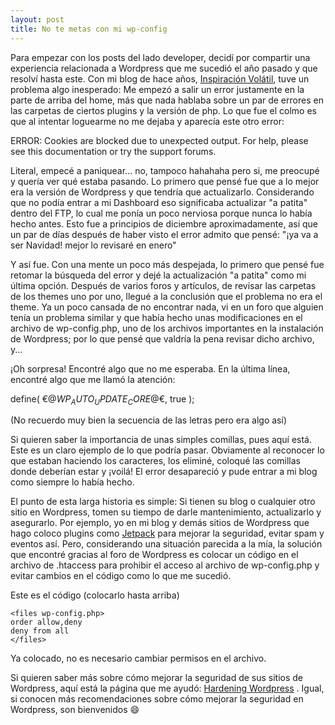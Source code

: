 ```yaml
---
layout: post
title: No te metas con mi wp-config
---
```


Para empezar con los posts del lado developer, decidí por compartir una experiencia relacionada a Wordpress que me sucedió el año pasado y que resolví hasta este. Con mi blog de hace años, [Inspiración Volátil](http://www.inspiracionvolatil.com), tuve un problema algo inesperado: Me empezó a salir un error justamente en la parte de arriba del home, más que nada hablaba sobre un par de errores en las carpetas de ciertos plugins y la versión de php. Lo que fue el colmo es que al intentar loguearme no me dejaba y aparecía este otro error:

ERROR: Cookies are blocked due to unexpected output. For help, please see this documentation or try the support forums.

Literal, empecé a paniquear... no, tampoco hahahaha pero si, me preocupé y quería ver qué estaba pasando. Lo primero que pensé fue que a lo mejor era la versión de Wordpress y que tendría que actualizarlo. Considerando que no podía entrar a mi Dashboard eso significaba actualizar "a patita" dentro del FTP, lo cual me ponía un poco nerviosa porque nunca lo había hecho antes. Esto fue a principios de diciembre aproximadamente, así que un par de días después de haber visto el error admito que pensé: "¡ya va a ser Navidad! mejor lo revisaré en enero"

Y así fue. Con una mente un poco más despejada, lo primero que pensé fue retomar la búsqueda del error y dejé la actualización "a patita" como mi última opción. Después de varios foros y artículos, de revisar las carpetas de los themes uno por uno, llegué a la conclusión que el problema no era el theme. Ya un poco cansada de no encontrar nada, vi en un foro que alguien tenía un problema similar y que había hecho unas modificaciones en el archivo de wp-config.php, uno de los archivos importantes en la instalación de Wordpress; por lo que pensé que valdría la pena revisar dicho archivo, y...

¡Oh sorpresa! Encontré algo que no me esperaba. En la última línea, encontré algo que me llamó la atención:

define( €@$WP_AUTO_UPDATE_CORE$@€, true );   

(No recuerdo muy bien la secuencia de las letras pero era algo así)

Si quieren saber la importancia de unas simples comillas, pues aquí está. Este es un claro ejemplo de lo que podría pasar. Obviamente al reconocer lo que estaban haciendo los caracteres, los eliminé, coloqué las comillas donde deberían estar y ¡voilá! El error desapareció y pude entrar a mi blog como siempre lo había hecho.

El punto de esta larga historia es simple: Si tienen su blog o cualquier otro sitio en Wordpress, tomen su tiempo de darle mantenimiento, actualizarlo y asegurarlo. Por ejemplo, yo en mi blog y demás sitios de Wordpress que hago coloco plugins como [Jetpack](https://es.wordpress.org/plugins/jetpack/) para mejorar la seguridad, evitar spam y eventos así. Pero, considerando una situación parecida a la mía, la solución que encontré gracias al foro de Wordpress es colocar un código en el archivo de .htaccess para prohibir el acceso al archivo de wp-config.php y evitar cambios en el código como lo que me sucedió.

Este es el código (colocarlo hasta arriba)

```
<files wp-config.php>
order allow,deny
deny from all
</files>
```

Ya colocado, no es necesario cambiar permisos en el archivo.

Si quieren saber más sobre cómo mejorar la seguridad de sus sitios de Wordpress, aquí está la página que me ayudó: [Hardening Wordpress](https://wordpress.org/support/article/hardening-wordpress/) . Igual, si conocen más recomendaciones sobre cómo mejorar la seguridad en Wordpress, son bienvenidos 😄
